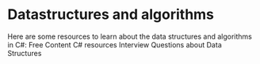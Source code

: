 # Datastructures and algorithms
Here are some resources to learn about the data structures and algorithms in C#:
<ResourceGroupTitle>Free Content</ResourceGroupTitle>
<BadgeLink colorScheme='yellow' badgeText='Read' href='https://dev.to/adavidoaiei/fundamental-data-structures-and-algorithms-in-c-4ocf'>C# resources</BadgeLink>
<BadgeLink colorScheme='yellow' badgeText='Read' href='https://www.csharpstar.com/csharp-algorithms/'>Interview Questions about Data Structures</BadgeLink>
